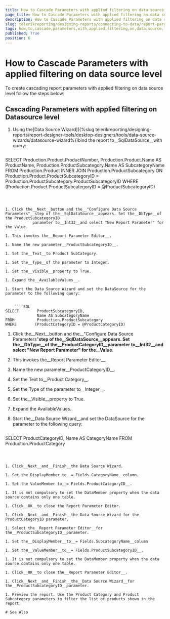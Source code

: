 ```yaml
---
title: How to Cascade Parameters with applied filtering on data source level
page_title: How to Cascade Parameters with applied filtering on data source level | for Telerik Reporting Documentation
description: How to Cascade Parameters with applied filtering on data source level
slug: telerikreporting/designing-reports/connecting-to-data/report-parameters/how-to-cascade-parameters-with-applied-filtering-on-data-source-level
tags: how,to,cascade,parameters,with,applied,filtering,on,data,source,level
published: True
position: 6
---
```


# How to Cascade Parameters with applied filtering on data source level



To create cascading report parameters with applied filtering on data source level follow the steps below:    	

## Cascading Parameters with applied filtering on Datasource level

1. Using the[Data Source Wizard]({%slug telerikreporting/designing-reports/report-designer-tools/desktop-designers/tools/data-source-wizards/datasource-wizard%})bind the report to__SqlDataSource__with query:

	
    ````SQL
SELECT        Production.Product.ProductNumber, Production.Product.Name AS ProductName, 
              Production.ProductSubcategory.Name AS SubcategoryName
FROM          Production.Product 
              INNER JOIN Production.ProductSubcategory 
                   ON Production.Product.ProductSubcategoryID = Production.ProductSubcategory.ProductSubcategoryID
WHERE        (Production.Product.ProductSubcategoryID = @ProductSubcategoryID)
````



1. Click the__Next__button and the__"Configure Data Source Parameters"__step of the__SqlDataSource__appears. Set the__DbType__of the ProductSubcategoryID
			parameter to__Int32__and select "New Report Parameter" for the Value.

1. This invokes the__Report Parameter Editor__.

1. Name the new parameter__ProductSubcategoryID__.

1. Set the__Text__to Product SubCategory.

1. Set the__Type__of the parameter to Integer.

1. Set the__Visible__property to True.

1. Expand the__AvailableValues__.

1. Start the Data Source Wizard and set the DataSource for the parameter to the following query:

	
    ````SQL
SELECT        ProductSubcategoryID, 
              Name AS SubcategoryName
FROM          Production.ProductSubcategory
WHERE        (ProductCategoryID = @ProductCategoryID)
````



1. Click the__Next__button and the__"Configure Data Source Parameters"__step of 
			the__SqlDataSource__appears. Set the__DbType__of the__ProductCategoryID__parameter to__Int32__and select "__New Report 
			Parameter__" for the__Value__.

1. This invokes the__Report Parameter Editor__.

1. Name the new parameter__ProductCategoryID__.

1. Set the Text to__Product Category__.

1. Set the Type of the parameter to__Integer__.

1. Set the__Visible__property to True.

1. Expand the AvailableValues.

1. Start the__Data Source Wizard__and set the DataSource for 
			the parameter to the following query:

	
    ````SQL
SELECT
              ProductCategoryID,
              Name AS CategoryName
FROM
              Production.ProductCategory
````



1. Click__Next__and__Finish__the Data Source Wizard.

1. Set the DisplayMember to__= Fields.CategoryName__column.

1. Set the ValueMember to__= Fields.ProductCategoryID__.

1. It is not compulsory to set the DataMember property when the data source contains only one table.

1. Click__OK__to close the Report Parameter Editor.

1. Click__Next__and__Finish__the Data Source Wizard for the ProductCategoryID parameter.

1. Select the__Report Parameter Editor__for the__ProductSubcategoryID__parameter.

1. Set the__DisplayMember__to__= Fields.SubcategoryName__column

1. Set the__ValueMember__to__= Fields.ProductSubcategoryID__.

1. It is not compulsory to set the DataMember property when the data source contains only one table.

1. Click__OK__to close the__Report Parameter Editor__.

1. Click__Next__and__Finish__the__Data Source Wizard__for the__ProductSubcategoryID__parameter.

1. Preview the report. Use the Product Category and Product Subcategory parameters to filter the list of products shown in the report.

# See Also

